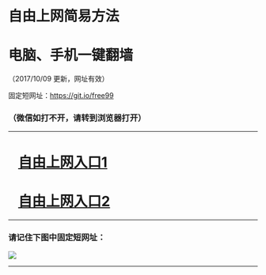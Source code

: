﻿# 自由上网简易方法

# 电脑、手机一键翻墙

（2017/10/09 更新，网址有效）

固定短网址：https://git.io/free99

### （微信如打不开，请转到浏览器打开）


***





# &nbsp;&nbsp; <a href="http://ft530515640.fwq-tz-1001.info/fwqtz01.html?t=100900117206 " target="_blank">自由上网入口1</a>
# &nbsp;&nbsp; <a href="http://ft1616524790.fwq-tz-1002.info/fwqtz02.html?t=100900118044 " target="_blank">自由上网入口2</a>
***

### 请记住下图中固定短网址：

<img src="https://s3-us-west-2.amazonaws.com/fwq-1001/yjfq-20170905okok.png" /> 


***

